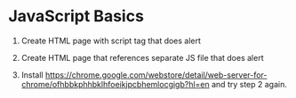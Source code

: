 # JavaScript Basics

1. Create HTML page with script tag that does alert

2. Create HTML page that references separate JS file that does alert

3. Install https://chrome.google.com/webstore/detail/web-server-for-chrome/ofhbbkphhbklhfoeikjpcbhemlocgigb?hl=en and try step 2 again.
